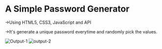 # A Simple Password Generator

->Using HTML5, CSS3, JavaScript and API

->It's generate a unique password everytime and randomly pick the values.

![Output-1](https://github.com/Kowsar14238/Generate_a_Random_Password/assets/88027531/c722287b-df0d-41ef-ab54-0db9cca20f60)
![output-2](https://github.com/Kowsar14238/Generate_a_Random_Password/assets/88027531/b448f154-ed83-431b-b86d-a6d70a583faf)
